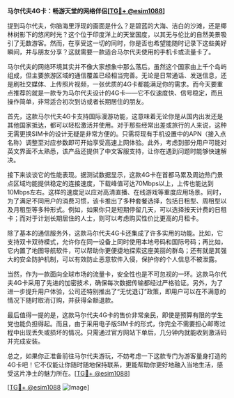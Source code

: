 **马尔代夫4G卡：畅游天堂的网络伴侣[[TG💪+ @esim1088](https://t.me/s/esim1088)]**

提到马尔代夫，你脑海里浮现的画面是什么？是碧蓝的大海、洁白的沙滩，还是椰林树影下的悠闲时光？这个位于印度洋上的天堂国度，以其无与伦比的自然美景吸引了无数游客。然而，在享受这一切的同时，你是否也希望能随时记录下这些美好瞬间，并与朋友分享？这就需要一款适合马尔代夫使用的手机卡或流量卡了。

马尔代夫的网络环境其实并不像大家想象中那么落后。虽然这个国家由上千个岛屿组成，但主要旅游区域的通信覆盖已经相当完善。无论是日常通话、发送信息，还是刷社交媒体、上传照片视频，一张优质的4G卡都能满足你的需求。而今天要重点推荐的就是一款专为马尔代夫设计的4G卡——它不仅速度快、信号稳定，而且操作简单，非常适合初次到访或者长期居住的朋友。

首先，这款马尔代夫4G卡支持国际漫游功能，这意味着无论你是从国内出发还是其他国家抵达，都可以轻松激活并使用。对于那些经常出差或旅行的人来说，这种无需更换SIM卡的设计无疑是非常方便的。只需将现有手机设置中的APN（接入点名称）调整至对应参数即可开始享受高速上网体验。此外，考虑到部分用户可能对英文界面不太熟悉，该产品还提供了中文客服支持，让你在遇到问题时能够快速解决。

接下来谈谈它的性能表现。据测试数据显示，这款4G卡在首都马累及周边热门景点区域均能提供稳定的连接速度，下载峰值可达70Mbps以上，上传也能达到10Mbps左右。这样的速度足以应对高清直播、在线游戏等重度应用场景。同时，为了满足不同用户的消费习惯，该卡推出了多种套餐选择，包括日租型、周租型以及月租型等多种形式。例如，如果你只是短期停留几天，可以选择按天计费的日租卡；而对于计划长期居住的人士，则可以考虑购买性价比更高的月租卡。

除了基本的通信服务外，这款马尔代夫4G卡还集成了许多实用的功能。比如，它支持双卡双待模式，允许你在同一设备上同时使用本地号码和国际号码；再比如，它内置了地图导航软件，可以帮助你更便捷地探索这座美丽的群岛；还有就是其强大的安全防护机制，可以有效防止恶意软件入侵，保护你的个人信息不被泄露。

当然，作为一款面向全球市场的流量卡，安全性也是不可忽视的一环。这款马尔代夫4G卡采用了先进的加密技术，确保每次数据传输都经过严格验证。另外，为了进一步提升用户体验，公司还特别推出了“无忧退订”政策，即用户可以在不满意的情况下随时取消订购，并获得全额退款。

最后值得一提的是，这款马尔代夫4G卡的售价非常亲民，即使是预算有限的学生党也能负担得起。而且，由于采用电子版SIM卡的形式，你完全不需要担心邮寄过程中出现丢失或损坏的情况。只需通过官方网站下单后，几分钟内就能收到激活码并完成安装。

总之，如果你正准备前往马尔代夫游玩，不妨考虑一下这款专门为游客量身打造的4G卡吧！它不仅能让你随时随地保持联系，更能帮助你更好地融入当地生活，感受这片净土的魅力所在。[[TG💪+ @esim1088](https://t.me/s/esim1088)]

[[TG💪+ @esim1088](https://t.me/s/esim1088) ![Image](https://i.postimg.cc/4NQfJmqS/Snipaste-2025-05-13-00-14-12.png)]